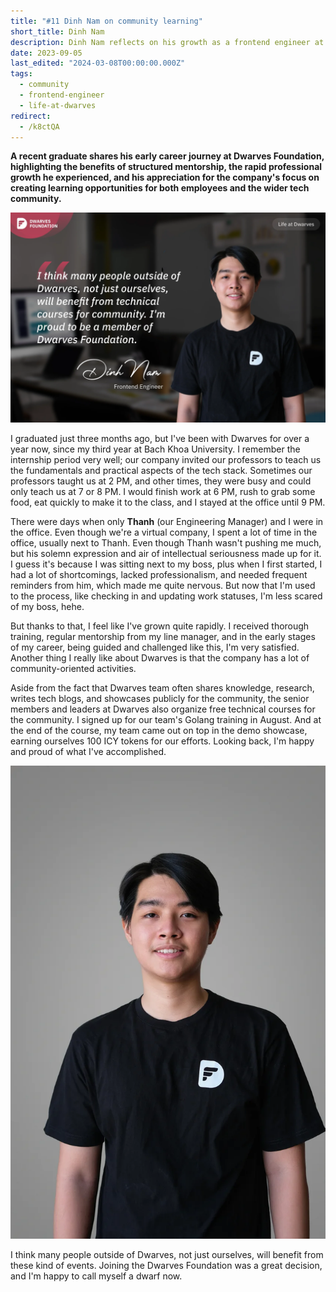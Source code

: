 ```yaml
---
title: "#11 Dinh Nam on community learning"
short_title: Dinh Nam
description: Dinh Nam reflects on his growth as a frontend engineer at Dwarves, from intensive internship training to participating in and benefiting from community-focused technical courses
date: 2023-09-05
last_edited: "2024-03-08T00:00:00.000Z"
tags:
  - community
  - frontend-engineer
  - life-at-dwarves
redirect:
  - /k8ctQA
---
```


**A recent graduate shares his early career journey at Dwarves Foundation, highlighting the benefits of structured mentorship, the rapid professional growth he experienced, and his appreciation for the company's focus on creating learning opportunities for both employees and the wider tech community.**

![Dinh Nam - FE Engineer at Dwarves Foundation](assets/notion-image-1744012315911-y6k9i.webp)

I graduated just three months ago, but I've been with Dwarves for over a year now, since my third year at Bach Khoa University. I remember the internship period very well; our company invited our professors to teach us the fundamentals and practical aspects of the tech stack. Sometimes our professors taught us at 2 PM, and other times, they were busy and could only teach us at 7 or 8 PM. I would finish work at 6 PM, rush to grab some food, eat quickly to make it to the class, and I stayed at the office until 9 PM.

There were days when only **Thanh** (our Engineering Manager) and I were in the office. Even though we're a virtual company, I spent a lot of time in the office, usually next to Thanh. Even though Thanh wasn't pushing me much, but his solemn expression and air of intellectual seriousness made up for it. I guess it's because I was sitting next to my boss, plus when I first started, I had a lot of shortcomings, lacked professionalism, and needed frequent reminders from him, which made me quite nervous. But now that I'm used to the process, like checking in and updating work statuses, I'm less scared of my boss, hehe.

But thanks to that, I feel like I've grown quite rapidly. I received thorough training, regular mentorship from my line manager, and in the early stages of my career, being guided and challenged like this, I'm very satisfied. Another thing I really like about Dwarves is that the company has a lot of community-oriented activities.

Aside from the fact that Dwarves team often shares knowledge, research, writes tech blogs, and showcases publicly for the community, the senior members and leaders at Dwarves also organize free technical courses for the community. I signed up for our team's Golang training in August. And at the end of the course, my team came out on top in the demo showcase, earning ourselves 100 ICY tokens for our efforts. Looking back, I'm happy and proud of what I've accomplished.

![Dinh Nam with his team](assets/notion-image-1744012317076-tvtg3.webp)

I think many people outside of Dwarves, not just ourselves, will benefit from these kind of events. Joining the Dwarves Foundation was a great decision, and I'm happy to call myself a dwarf now.
